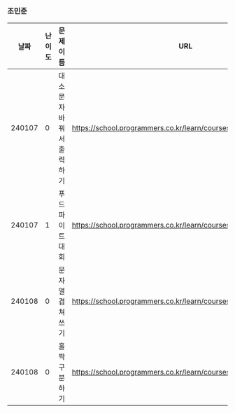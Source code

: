 ### 조민준
|날짜|난이도|문제 이름|URL|비고|
|----|----|----|----|----|
|240107|0|대소문자 바꿔서 출력하기|https://school.programmers.co.kr/learn/courses/30/lessons/181949|X|
|240107|1|푸드 파이트 대회|https://school.programmers.co.kr/learn/courses/30/lessons/134240|X|
|240108|0|문자열 겹쳐쓰기|https://school.programmers.co.kr/learn/courses/30/lessons/181943|X|
|240108|0|홀짝 구분하기|https://school.programmers.co.kr/learn/courses/30/lessons/181944|X|
